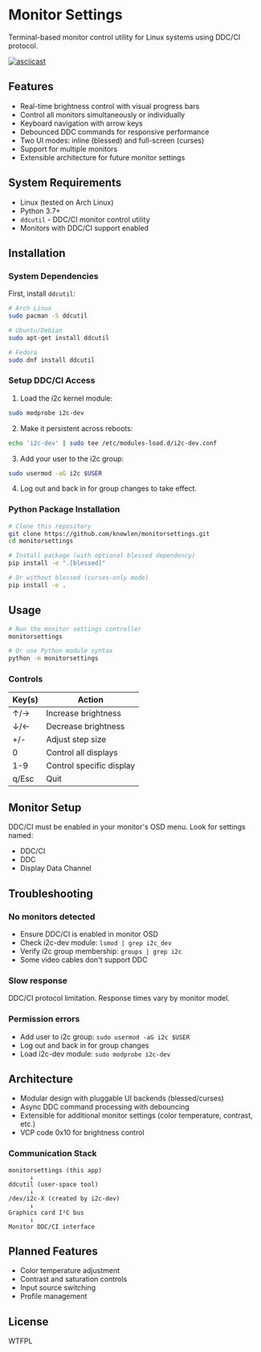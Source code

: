 # Monitor Settings

Terminal-based monitor control utility for Linux systems using DDC/CI protocol.

[![asciicast](https://asciinema.org/a/731872.svg)](https://asciinema.org/a/731872)

## Features

- Real-time brightness control with visual progress bars
- Control all monitors simultaneously or individually
- Keyboard navigation with arrow keys
- Debounced DDC commands for responsive performance
- Two UI modes: inline (blessed) and full-screen (curses)
- Support for multiple monitors
- Extensible architecture for future monitor settings

## System Requirements

- Linux (tested on Arch Linux)
- Python 3.7+
- `ddcutil` - DDC/CI monitor control utility
- Monitors with DDC/CI support enabled

## Installation

### System Dependencies

First, install `ddcutil`:

```bash
# Arch Linux
sudo pacman -S ddcutil

# Ubuntu/Debian
sudo apt-get install ddcutil

# Fedora
sudo dnf install ddcutil
```

### Setup DDC/CI Access

1. Load the i2c kernel module:
```bash
sudo modprobe i2c-dev
```

2. Make it persistent across reboots:
```bash
echo 'i2c-dev' | sudo tee /etc/modules-load.d/i2c-dev.conf
```

3. Add your user to the i2c group:
```bash
sudo usermod -aG i2c $USER
```

4. Log out and back in for group changes to take effect.

### Python Package Installation

```bash
# Clone this repository
git clone https://github.com/knowlen/monitorsettings.git
cd monitorsettings

# Install package (with optional blessed dependency)
pip install -e ".[blessed]"

# Or without blessed (curses-only mode)
pip install -e .
```

## Usage

```bash
# Run the monitor settings controller
monitorsettings

# Or use Python module syntax
python -m monitorsettings
```

### Controls

| Key(s) | Action |
|--------|--------|
| ↑/→ | Increase brightness |
| ↓/← | Decrease brightness |
| +/- | Adjust step size |
| 0 | Control all displays |
| 1-9 | Control specific display |
| q/Esc | Quit |

## Monitor Setup

DDC/CI must be enabled in your monitor's OSD menu. Look for settings named:
- DDC/CI
- DDC
- Display Data Channel

## Troubleshooting

### No monitors detected
- Ensure DDC/CI is enabled in monitor OSD
- Check i2c-dev module: `lsmod | grep i2c_dev`
- Verify i2c group membership: `groups | grep i2c`
- Some video cables don't support DDC

### Slow response
DDC/CI protocol limitation. Response times vary by monitor model.

### Permission errors
- Add user to i2c group: `sudo usermod -aG i2c $USER`
- Log out and back in for group changes
- Load i2c-dev module: `sudo modprobe i2c-dev`

## Architecture

- Modular design with pluggable UI backends (blessed/curses)
- Async DDC command processing with debouncing
- Extensible for additional monitor settings (color temperature, contrast, etc.)
- VCP code 0x10 for brightness control

### Communication Stack

```
monitorsettings (this app)
      ↓
ddcutil (user-space tool)
      ↓
/dev/i2c-X (created by i2c-dev)
      ↓
Graphics card I²C bus
      ↓
Monitor DDC/CI interface
```

## Planned Features

- Color temperature adjustment
- Contrast and saturation controls
- Input source switching
- Profile management

## License

WTFPL